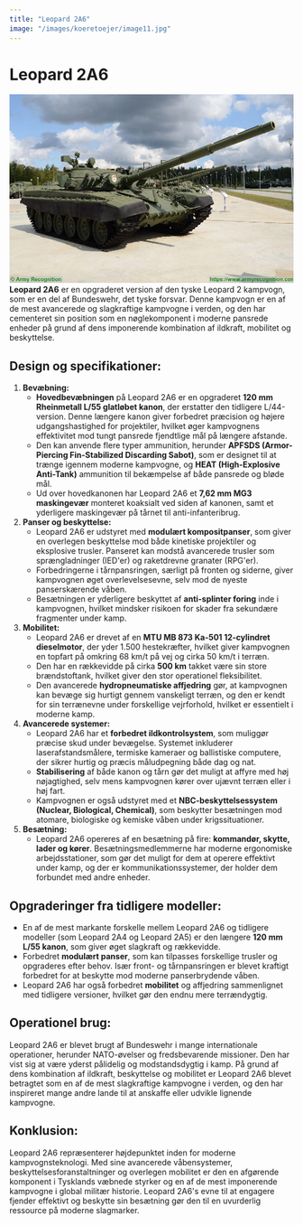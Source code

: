 ```yaml
---
title: "Leopard 2A6"
image: "/images/koeretoejer/image11.jpg"
---
```

# Leopard 2A6

![Et billede, der indeholder transport, udendørs, militærkøretøj, tankAutomatisk genereret beskrivelse](../../../public/images/koeretoejer/image11.jpg)
**Leopard 2A6** er en opgraderet version af den tyske Leopard 2 kampvogn, som er en del af Bundeswehr, det tyske forsvar. Denne kampvogn er en af de mest avancerede og slagkraftige kampvogne i verden, og den har cementeret sin position som en nøglekomponent i moderne pansrede enheder på grund af dens imponerende kombination af ildkraft, mobilitet og beskyttelse.

## Design og specifikationer:

1. **Bevæbning:**  
   * **Hovedbevæbningen** på Leopard 2A6 er en opgraderet **120 mm Rheinmetall L/55 glatløbet kanon**, der erstatter den tidligere L/44-version. Denne længere kanon giver forbedret præcision og højere udgangshastighed for projektiler, hvilket øger kampvognens effektivitet mod tungt pansrede fjendtlige mål på længere afstande.  
   * Den kan anvende flere typer ammunition, herunder **APFSDS (Armor-Piercing Fin-Stabilized Discarding Sabot)**, som er designet til at trænge igennem moderne kampvogne, og **HEAT (High-Explosive Anti-Tank)** ammunition til bekæmpelse af både pansrede og bløde mål.  
   * Ud over hovedkanonen har Leopard 2A6 et **7,62 mm MG3 maskingevær** monteret koaksialt ved siden af kanonen, samt et yderligere maskingevær på tårnet til anti-infanteribrug.  
2. **Panser og beskyttelse:**  
   * Leopard 2A6 er udstyret med **modulært kompositpanser**, som giver en overlegen beskyttelse mod både kinetiske projektiler og eksplosive trusler. Panseret kan modstå avancerede trusler som sprængladninger (IED'er) og raketdrevne granater (RPG'er).  
   * Forbedringerne i tårnpansringen, særligt på fronten og siderne, giver kampvognen øget overlevelsesevne, selv mod de nyeste panserskærende våben.  
   * Besætningen er yderligere beskyttet af **anti-splinter foring** inde i kampvognen, hvilket mindsker risikoen for skader fra sekundære fragmenter under kamp.  
3. **Mobilitet:**  
   * Leopard 2A6 er drevet af en **MTU MB 873 Ka-501 12-cylindret dieselmotor**, der yder 1.500 hestekræfter, hvilket giver kampvognen en topfart på omkring 68 km/t på vej og cirka 50 km/t i terræn.  
   * Den har en rækkevidde på cirka **500 km** takket være sin store brændstoftank, hvilket giver den stor operationel fleksibilitet.  
   * Den avancerede **hydropneumatiske affjedring** gør, at kampvognen kan bevæge sig hurtigt gennem vanskeligt terræn, og den er kendt for sin terrænevne under forskellige vejrforhold, hvilket er essentielt i moderne kamp.  
4. **Avancerede systemer:**  
   * Leopard 2A6 har et **forbedret ildkontrolsystem**, som muliggør præcise skud under bevægelse. Systemet inkluderer laserafstandsmålere, termiske kameraer og ballistiske computere, der sikrer hurtig og præcis måludpegning både dag og nat.  
   * **Stabilisering** af både kanon og tårn gør det muligt at affyre med høj nøjagtighed, selv mens kampvognen kører over ujævnt terræn eller i høj fart.  
   * Kampvognen er også udstyret med et **NBC-beskyttelsessystem (Nuclear, Biological, Chemical)**, som beskytter besætningen mod atomare, biologiske og kemiske våben under krigssituationer.  
5. **Besætning:**  
   * Leopard 2A6 opereres af en besætning på fire: **kommandør, skytte, lader og kører**. Besætningsmedlemmerne har moderne ergonomiske arbejdsstationer, som gør det muligt for dem at operere effektivt under kamp, og der er kommunikationssystemer, der holder dem forbundet med andre enheder.

## Opgraderinger fra tidligere modeller:

* En af de mest markante forskelle mellem Leopard 2A6 og tidligere modeller (som Leopard 2A4 og Leopard 2A5) er den længere **120 mm L/55 kanon**, som giver øget slagkraft og rækkevidde.  
* Forbedret **modulært panser**, som kan tilpasses forskellige trusler og opgraderes efter behov. Især front- og tårnpansringen er blevet kraftigt forbedret for at beskytte mod moderne panserbrydende våben.  
* Leopard 2A6 har også forbedret **mobilitet** og affjedring sammenlignet med tidligere versioner, hvilket gør den endnu mere terrændygtig.

## Operationel brug:

Leopard 2A6 er blevet brugt af Bundeswehr i mange internationale operationer, herunder NATO-øvelser og fredsbevarende missioner. Den har vist sig at være yderst pålidelig og modstandsdygtig i kamp. På grund af dens kombination af ildkraft, beskyttelse og mobilitet er Leopard 2A6 blevet betragtet som en af de mest slagkraftige kampvogne i verden, og den har inspireret mange andre lande til at anskaffe eller udvikle lignende kampvogne.

## Konklusion:

Leopard 2A6 repræsenterer højdepunktet inden for moderne kampvognsteknologi. Med sine avancerede våbensystemer, beskyttelsesforanstaltninger og overlegen mobilitet er den en afgørende komponent i Tysklands væbnede styrker og en af de mest imponerende kampvogne i global militær historie. Leopard 2A6's evne til at engagere fjender effektivt og beskytte sin besætning gør den til en uvurderlig ressource på moderne slagmarker.